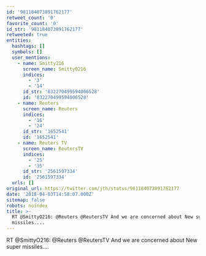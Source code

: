 ```yaml
---
id: '981184073891762177'
retweet_count: '0'
favorite_count: '0'
id_str: '981184073891762177'
retweeted: true
entities:
  hashtags: []
  symbols: []
  user_mentions:
    - name: Smitty216
      screen_name: SmittyO216
      indices:
        - '3'
        - '14'
      id_str: '832270499594006528'
      id: '832270499594006528'
    - name: Reuters
      screen_name: Reuters
      indices:
        - '16'
        - '24'
      id_str: '1652541'
      id: '1652541'
    - name: Reuters TV
      screen_name: ReutersTV
      indices:
        - '25'
        - '35'
      id_str: '2561597334'
      id: '2561597334'
  urls: []
original_url: https://twitter.com/jth/status/981184073891762177
date: '2018-04-03T14:58:07.000Z'
sitemap: false
robots: noindex
title: >-
  RT @SmittyO216: @Reuters @ReutersTV And we are concerned about New super
  missiles....
---
```


RT @SmittyO216: @Reuters @ReutersTV And we are concerned about New super missiles....